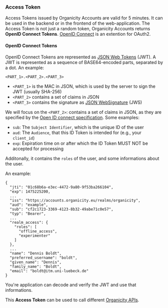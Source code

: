 ### Access Token

Access Tokens issued by Organicity Accounts are valid for 5 minutes. It can be used in the backend or in the frontend of the web-application.
The Access Token is not just a random token, Organicity Accounts returns **OpenID Connect Tokens**.
[OpenID Connect](https://openid.net/specs/openid-connect-core-1_0.html) is an extention for OAuth2.

#### OpenID Connect Tokens

OpenID Connect Tokens are represented as [JSON Web Tokens](https://tools.ietf.org/html/rfc7519) (JWT).
A JWT is represented as a sequence of BASE64-encoded parts, separated by a dot. An example:

```
<PART_1>.<PART_2>.<PART_3>
```

* `<PART_1>` is the MAC in JSON, which is used by the server to sign the JWT (usually SHA-256)
* `<PART_2>` contains a set of claims in JSON
* `<PART_3>` contains the signature as [JSON WebSignature](https://tools.ietf.org/html/rfc7515) (JWS)

We will focus on the `<PART_2>`: contains a set of claims in JSON, as they are specified by the
[Open ID connect specification](https://openid.net/specs/openid-connect-core-1_0.html#IDToken). Some examples:

* `sub`: The `Subject Identifier`, which is the unique ID of the user
* `aud`: The `Audience`, that this ID Token is intended for (e.g., your `client_id`)
* `exp`: Expiration time on or after which the ID Token MUST NOT be accepted for processing

Additonally, it contains the `roles` of the user, and some informations about the user.

An example:

```
{
  "jti": "01c68b6a-e3ec-4472-9a80-9f53ba266104",
  "exp": 1475225200,
  ...
  "iss": "https://accounts.organicity.eu/realms/organicity",
  "aud": "example",
  "sub": "cf2c1723-3369-4123-8b32-49abe71c0e57",
  "typ": "Bearer",
  ...
  "realm_access": {
    "roles": [
      "offline_access",
      "experimenter"
    ]
  },
  ...
  "name": "Dennis Boldt",
  "preferred_username": "boldt",
  "given_name": "Dennis",
  "family_name": "Boldt",
  "email": "boldt@itm.uni-luebeck.de"
}
```

You're application can decode and verify the JWT and use that informations.

This **Access Token** can be used to call different [Organicity APIs](https://organicityeu.github.io/api/).
